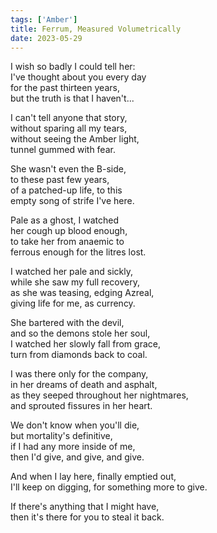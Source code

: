 ```yaml
---
tags: ['Amber']
title: Ferrum, Measured Volumetrically
date: 2023-05-29
---
```


I wish so badly I could tell her:  
I've thought about you every day  
for the past thirteen years,  
but the truth is that I haven't...

I can't tell anyone that story,  
without sparing all my tears,  
without seeing the Amber light,  
tunnel gummed with fear.

She wasn't even the B-side,  
to these past few years,  
of a patched-up life, to this  
empty song of strife I've here.

Pale as a ghost, I watched  
her cough up blood enough,  
to take her from anaemic to  
ferrous enough for the litres lost.

I watched her pale and sickly,  
while she saw my full recovery,  
as she was teasing, edging Azreal,  
giving life for me, as currency.

She bartered with the devil,  
and so the demons stole her soul,  
I watched her slowly fall from grace,  
turn from diamonds back to coal.

I was there only for the company,  
in her dreams of death and asphalt,  
as they seeped throughout her nightmares,  
and sprouted fissures in her heart.

We don't know when you'll die,  
but mortality's definitive,  
if I had any more inside of me,  
then I'd give, and give, and give.

And when I lay here, finally emptied out,  
I'll keep on digging, for something more to give.

If there's anything that I might have,  
then it's there for you to steal it back.
